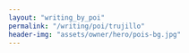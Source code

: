 ```yaml
---
layout: "writing_by_poi"
permalink: "/writing/poi/trujillo"
header-img: "assets/owner/hero/pois-bg.jpg"
---
```

